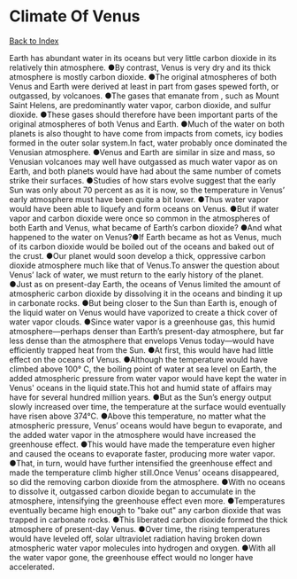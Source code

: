 # Climate Of Venus
[Back to Index](https://github.com/windows10010/tpoExtractor/blob/master/README.md)

Earth has abundant water in its oceans but very little carbon dioxide in its relatively thin atmosphere. ●By contrast, Venus is very dry and its thick atmosphere is mostly carbon dioxide. ●The original atmospheres of both Venus and Earth were derived at least in part from gases spewed forth, or outgassed, by volcanoes. ●The gases that emanate from , such as Mount Saint Helens, are predominantly water vapor, carbon dioxide, and sulfur dioxide. ●These gases should therefore have been important parts of the original atmospheres of both Venus and Earth. ●Much of the water on both planets is also thought to have come from impacts from comets, icy bodies formed in the outer solar system.In fact, water probably once dominated the Venusian atmosphere. ●Venus and Earth are similar in size and mass, so Venusian volcanoes may well have outgassed as much water vapor as on Earth, and both planets would have had about the same number of comets strike their surfaces. ●Studies of how stars evolve suggest that the early Sun was only about 70 percent as as it is now, so the temperature in Venus’ early atmosphere must have been quite a bit lower. ●Thus water vapor would have been able to liquefy and form oceans on Venus. ●But if water vapor and carbon dioxide were once so common in the atmospheres of both Earth and Venus, what became of Earth’s carbon dioxide? ●And what happened to the water on Venus?●If Earth became as hot as Venus, much of its carbon dioxide would be boiled out of the oceans and baked out of the crust. ●Our planet would soon develop a thick, oppressive carbon dioxide atmosphere much like that of Venus.To answer the question about Venus’ lack of water, we must return to the early history of the planet. ●Just as on present-day Earth, the oceans of Venus limited the amount of atmospheric carbon dioxide by dissolving it in the oceans and binding it up in carbonate rocks. ●But being closer to the Sun than Earth is, enough of the liquid water on Venus would have vaporized to create a thick cover of water vapor clouds. ●Since water vapor is a greenhouse gas, this humid atmosphere—perhaps denser than Earth’s present-day atmosphere, but far less dense than the atmosphere that envelops Venus today—would have efficiently trapped heat from the Sun. ●At first, this would have had little effect on the oceans of Venus. ●Although the temperature would have climbed above 100° C, the boiling point of water at sea level on Earth, the added atmospheric pressure from water vapor would have kept the water in Venus' oceans in the liquid state.This hot and humid state of affairs may have for several hundred million years. ●But as the Sun’s energy output slowly increased over time, the temperature at the surface would eventually have risen above 374°C. ●Above this temperature, no matter what the atmospheric pressure, Venus’ oceans would have begun to evaporate, and the added water vapor in the atmosphere would have increased the greenhouse effect. ●This would have made the temperature even higher and caused the oceans to evaporate faster, producing more water vapor. ●That, in turn, would have further intensified the greenhouse effect and made the temperature climb higher still.Once Venus’ oceans disappeared, so did the removing carbon dioxide from the atmosphere. ●With no oceans to dissolve it, outgassed carbon dioxide began to accumulate in the atmosphere, intensifying the greenhouse effect even more. ●Temperatures eventually became high enough to "bake out" any carbon dioxide that was trapped in carbonate rocks. ●This liberated carbon dioxide formed the thick atmosphere of present-day Venus. ●Over time, the rising temperatures would have leveled off, solar ultraviolet radiation having broken down atmospheric water vapor molecules into hydrogen and oxygen. ●With all the water vapor gone, the greenhouse effect would no longer have accelerated.